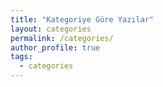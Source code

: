 ```yaml
---
title: "Kategoriye Göre Yazılar"
layout: categories
permalink: /categories/
author_profile: true
tags:
  - categories
---
```

